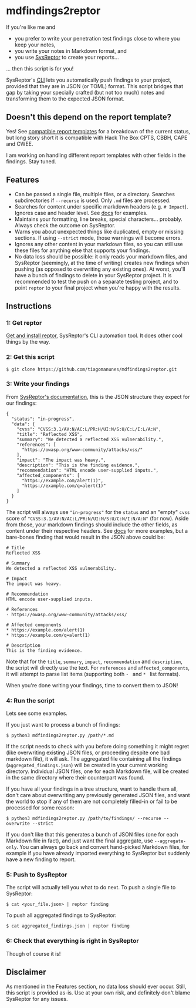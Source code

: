 # mdfindings2reptor
If you're like me and
- you prefer to write your penetration test findings close to where you keep your notes,
- you write your notes in Markdown format, and
- you use [SysReptor](https://docs.sysreptor.com/) to create your reports...

... then this script is for you!

SysReptor's [CLI](https://docs.sysreptor.com/cli/projects-and-templates/finding/) lets you automatically push findings to your project, provided that they are in JSON (or TOML) format.
This script bridges that gap by taking your specially crafted (but not too much) notes and transforming them to the expected JSON format.

## Doesn't this depend on the report template?
Yes! See [compatible report templates](docs/compatibility.md) for a breakdown of the current status, but long story short it is compatible with Hack The Box CPTS, CBBH, CAPE and CWEE.

I am working on handling different report templates with other fields in the findings. Stay tuned.

## Features
- Can be passed a single file, multiple files, or a directory. Searches subdirectories if `--recurse` is used. Only `.md` files are processed.
- Searches for content under specific markdown headers (e.g. `# Impact`). Ignores case and header level. See [docs](docs) for examples.
- Maintains your formatting, line breaks, special characters... probably. Always check the outcome on SysReptor.
- Warns you about unexpected things like duplicated, empty or missing sections. If using `--strict` mode, those warnings will become errors.
- Ignores any other content in your markdown files, so you can still use these files for anything else that supports your findings.
- No data loss should be possible: it only reads your markdown files, and SysReptor (seemingly, at the time of writing) creates new findings when pushing (as opposed to overwriting any existing ones). At worst, you'll have a bunch of findings to delete in your SysReptor project. It is recommended to test the push on a separate testing project, and to point `reptor` to your final project when you're happy with the results.

## Instructions

### 1: Get reptor
[Get and install reptor](https://docs.sysreptor.com/cli/getting-started/), SysReptor's CLI automation tool. It does other cool things by the way.

### 2: Get this script
```
$ git clone https://github.com/tiagomanunes/mdfindings2reptor.git
```

### 3: Write your findings
From [SysReptor's documentation](https://docs.sysreptor.com/cli/projects-and-templates/finding/), this is the JSON structure they expect for our findings:
```
{
  "status": "in-progress",
  "data": {
    "cvss": "CVSS:3.1/AV:N/AC:L/PR:H/UI:N/S:U/C:L/I:L/A:N",
    "title": "Reflected XSS",
    "summary": "We detected a reflected XSS vulnerability.",
    "references": [
      "https://owasp.org/www-community/attacks/xss/"
    ],
    "impact": "The impact was heavy.",
    "description": "This is the finding evidence.",
    "recommendation": "HTML encode user-supplied inputs.",
    "affected_components": [
      "https://example.com/alert(1)",
      "https://example.com/q=alert(1)"
    ]
  }
}
```

The script will always use `"in-progress"` for the `status` and an "empty" `cvss` score of `"CVSS:3.1/AV:N/AC:L/PR:N/UI:N/S:U/C:N/I:N/A:N"` (for now). Aside from those, your markdown findings should include the other fields, as content under their respective headers. See [docs](docs) for more examples, but a bare-bones finding that would result in the JSON above could be:

```
# Title
Reflected XSS

# Summary
We detected a reflected XSS vulnerability.

# Impact
The impact was heavy.

# Recommendation
HTML encode user-supplied inputs.

# References
- https://owasp.org/www-community/attacks/xss/

# Affected components
* https://example.com/alert(1)
* https://example.com/q=alert(1)

# Description
This is the finding evidence.
```

Note that for the `title`, `summary`, `impact`, `recommendation` and `description`, the script will directly use the text. For `references` and `affected_components`, it will attempt to parse list items (supporting both `- ` and `* ` list formats).

When you're done writing your findings, time to convert them to JSON!

### 4: Run the script
Lets see some examples. 

If you just want to process a bunch of findings:
```
$ python3 mdfindings2reptor.py /path/*.md
```

If the script needs to check with you before doing something it might regret (like overwriting existing JSON files, or proceeding despite one bad markdown file), it will ask.
The aggregated file containing all the findings (`aggregated_findings.json`) will be created in your current working directory. Individual JSON files, one for each Markdown file, will be created in the same directory where their counterpart was found.

If you have all your findings in a tree structure, want to handle them all, don't care about overwriting any previously generated JSON files, and want the world to stop if any of them are not completely filled-in or fail to be processed for some reason:
```
$ python3 mdfindings2reptor.py /path/to/findings/ --recurse --overwrite --strict
```

If you don't like that this generates a bunch of JSON files (one for each Markdown file in fact), and just want the final aggregate, use `--aggregate-only`. You can always go back and convert hand-picked Markdown files, for example if you have already imported everything to SysReptor but suddenly have a new finding to report.

### 5: Push to SysReptor
The script will actually tell you what to do next.
To push a single file to SysReptor: 
```
$ cat <your_file.json> | reptor finding
```

To push all aggregated findings to SysReptor:
```
$ cat aggregated_findings.json | reptor finding
```


### 6: Check that everything is right in SysReptor
Though of course it is!

## Disclaimer
As mentioned in the Features section, no data loss should ever occur. Still, this script is provided as-is. Use at your own risk, and definitely don't blame SysReptor for any issues.
